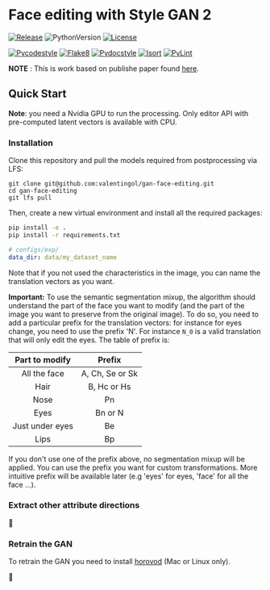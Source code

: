 # Face editing with Style GAN 2

[![Release](https://img.shields.io/github/v/release/valentingol/gan-face-editing)](https://github.com/valentingol/gan-face-editing/releases)
![PythonVersion](https://img.shields.io/badge/python-3.7%20%7C%203.8%20%7C%203.9%20%7C%203.10-informational)
[![License](https://img.shields.io/github/license/valentingol/gan-face-editing?color=brightgreen)](https://stringfixer.com/fr/MIT_license)

[![Pycodestyle](https://github.com/valentingol/gan-face-editing/actions/workflows/pycodestyle.yaml/badge.svg)](https://github.com/valentingol/gan-face-editing/actions/workflows/pycodestyle.yaml)
[![Flake8](https://github.com/valentingol/gan-face-editing/actions/workflows/flake.yaml/badge.svg)](https://github.com/valentingol/gan-face-editing/actions/workflows/flake.yaml)
[![Pydocstyle](https://github.com/valentingol/gan-face-editing/actions/workflows/pydocstyle.yaml/badge.svg)](https://github.com/valentingol/gan-face-editing/actions/workflows/pydocstyle.yaml)
[![Isort](https://github.com/valentingol/gan-face-editing/actions/workflows/isort.yaml/badge.svg)](https://github.com/valentingol/gan-face-editing/actions/workflows/isort.yaml)
[![PyLint](https://img.shields.io/endpoint?url=https://gist.githubusercontent.com/valentingol/c60e6ce49447254be085193c99b8425b/raw/gan_face_editing_pylint_badge.json)](https://github.com/valentingol/gan-face-editing/actions/workflows/pylint.yaml)

**NOTE** : This is work based on publishe paper found [here](https://github.com/NVlabs/stylegan).


## Quick Start

**Note**: you need a Nvidia GPU to run the processing. Only editor API with pre-computed latent vectors is available with CPU.

### Installation

Clone this repository and pull the models required from postprocessing via LFS:

```script
git clone git@github.com:valentingol/gan-face-editing.git
cd gan-face-editing
git lfs pull
```

Then, create a new virtual environment and install all the required packages:

```bash
pip install -e .
pip install -r requirements.txt
```


```yaml
# configs/exp/
data_dir: data/my_dataset_name
```


Note that if you not used the characteristics in the image, you can name the translation vectors as you want.

**Important:** To use the semantic segmentation mixup, the algorithm should understand the part of the face you want to modify (and the part of the image you want to preserve from the original image). To do so, you need to add a particular prefix for the translation vectors: for instance for eyes change, you need to use the prefix 'N'. For instance `N_0` is a valid translation that will only edit the eyes. The table of prefix is:

| Part to modify    | Prefix             |
| :---------------: |:------------------:|
| All the face      | A, Ch, Se or Sk    |
| Hair              | B, Hc or Hs        |
| Nose              | Pn                 |
| Eyes              | Bn or N            |
| Just under eyes   | Be                 |
| Lips              | Bp                 |

If you don't use one of the prefix above, no segmentation mixup will be applied. You can use the prefix you want for custom transformations. More intuitive prefix will be available later (e.g 'eyes' for eyes, 'face' for all the face ...).

### Extract other attribute directions

:construction:

### Retrain the GAN

To retrain the GAN you need to install [horovod](https://github.com/horovod/horovod) (Mac or Linux only).

:construction:
